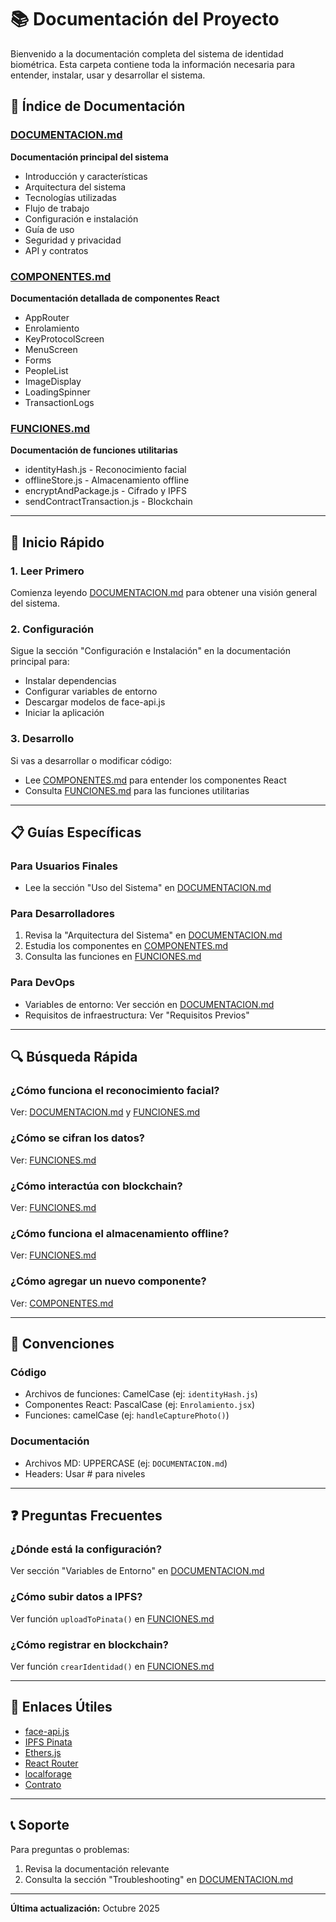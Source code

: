 # 📚 Documentación del Proyecto

Bienvenido a la documentación completa del sistema de identidad biométrica. Esta carpeta contiene toda la información necesaria para entender, instalar, usar y desarrollar el sistema.

## 📖 Índice de Documentación

### [DOCUMENTACION.md](./docs/DOCUMENTACION.md)
**Documentación principal del sistema**
- Introducción y características
- Arquitectura del sistema
- Tecnologías utilizadas
- Flujo de trabajo
- Configuración e instalación
- Guía de uso
- Seguridad y privacidad
- API y contratos

### [COMPONENTES.md](./docs/COMPONENTES.md)
**Documentación detallada de componentes React**
- AppRouter
- Enrolamiento
- KeyProtocolScreen
- MenuScreen
- Forms
- PeopleList
- ImageDisplay
- LoadingSpinner
- TransactionLogs

### [FUNCIONES.md](./docs/FUNCIONES.md)
**Documentación de funciones utilitarias**
- identityHash.js - Reconocimiento facial
- offlineStore.js - Almacenamiento offline
- encryptAndPackage.js - Cifrado y IPFS
- sendContractTransaction.js - Blockchain

---

## 🚀 Inicio Rápido

### 1. Leer Primero
Comienza leyendo [DOCUMENTACION.md](../DOCUMENTACION.md) para obtener una visión general del sistema.

### 2. Configuración
Sigue la sección "Configuración e Instalación" en la documentación principal para:
- Instalar dependencias
- Configurar variables de entorno
- Descargar modelos de face-api.js
- Iniciar la aplicación

### 3. Desarrollo
Si vas a desarrollar o modificar código:
- Lee [COMPONENTES.md](./COMPONENTES.md) para entender los componentes React
- Consulta [FUNCIONES.md](./FUNCIONES.md) para las funciones utilitarias

---

## 📋 Guías Específicas

### Para Usuarios Finales
- Lee la sección "Uso del Sistema" en [DOCUMENTACION.md](../DOCUMENTACION.md)

### Para Desarrolladores
1. Revisa la "Arquitectura del Sistema" en [DOCUMENTACION.md](../DOCUMENTACION.md)
2. Estudia los componentes en [COMPONENTES.md](./COMPONENTES.md)
3. Consulta las funciones en [FUNCIONES.md](./FUNCIONES.md)

### Para DevOps
- Variables de entorno: Ver sección en [DOCUMENTACION.md](../DOCUMENTACION.md)
- Requisitos de infraestructura: Ver "Requisitos Previos"

---

## 🔍 Búsqueda Rápida

### ¿Cómo funciona el reconocimiento facial?
Ver: [DOCUMENTACION.md](../DOCUMENTACION.md#flujo-de-trabajo) y [FUNCIONES.md](./FUNCIONES.md#identityhashjs)

### ¿Cómo se cifran los datos?
Ver: [FUNCIONES.md](./FUNCIONES.md#encryptandpackagejs)

### ¿Cómo interactúa con blockchain?
Ver: [FUNCIONES.md](./FUNCIONES.md#sendcontracttransactionjs)

### ¿Cómo funciona el almacenamiento offline?
Ver: [FUNCIONES.md](./FUNCIONES.md#offlinestorejs)

### ¿Cómo agregar un nuevo componente?
Ver: [COMPONENTES.md](./COMPONENTES.md)

---

## 📝 Convenciones

### Código
- Archivos de funciones: CamelCase (ej: `identityHash.js`)
- Componentes React: PascalCase (ej: `Enrolamiento.jsx`)
- Funciones: camelCase (ej: `handleCapturePhoto()`)

### Documentación
- Archivos MD: UPPERCASE (ej: `DOCUMENTACION.md`)
- Headers: Usar # para niveles

---

## ❓ Preguntas Frecuentes

### ¿Dónde está la configuración?
Ver sección "Variables de Entorno" en [DOCUMENTACION.md](../DOCUMENTACION.md)

### ¿Cómo subir datos a IPFS?
Ver función `uploadToPinata()` en [FUNCIONES.md](./FUNCIONES.md#uploadtopinata)

### ¿Cómo registrar en blockchain?
Ver función `crearIdentidad()` en [FUNCIONES.md](./FUNCIONES.md#crearidentidad)

---

## 🔗 Enlaces Útiles

- [face-api.js](https://github.com/justadudewhohacks/face-api.js)
- [IPFS Pinata](https://www.pinata.cloud/)
- [Ethers.js](https://docs.ethers.io/)
- [React Router](https://reactrouter.com/)
- [localforage](https://localforage.github.io/localForage/)
- [Contrato](https://github.com/mat286/Diplomatura-UTN-Identidad-)


---

## 📞 Soporte

Para preguntas o problemas:
1. Revisa la documentación relevante
2. Consulta la sección "Troubleshooting" en [DOCUMENTACION.md](../DOCUMENTACION.md)

---

**Última actualización:** Octubre 2025
